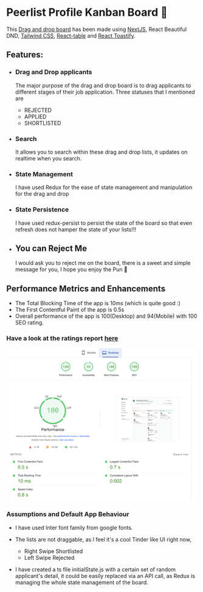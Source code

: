 # Peerlist Profile Kanban Board 💚

This [Drag and drop board](https://dnd-theta.vercel.app/) has been made using [NextJS](https://nextjs.org/), React Beautiful DND, [Tailwind CSS](https://tailwindcss.com/), [React-table](https://react-table.tanstack.com/) and [React Toastify](https://github.com/fkhadra/react-toastify#readme). 


## Features:


- ### Drag and Drop applicants
  The major purpose of the drag and drop board is to drag applicants to different stages of their job application. Three statuses that I mentioned are<br/>
  - REJECTED
  - APPLIED
  - SHORTLISTED

- ### Search 
  It allows you to search within these drag and drop lists, it updates on realtime when you search.

- ### State Management
  I have used Redux for the ease of state management and manipulation for the drag and drop

- ### State Persistence
  I have used redux-persist to persist the state of the board so that even refresh does not hamper the state of your lists!!!

- ## You can Reject Me
  I would ask you to reject me on the board, there is a sweet and simple message for you, I hope you enjoy the Pun 💚



## Performance Metrics and Enhancements
- The Total Blocking Time of the app is 10ms (which is quite good :)
- The First Contentful Paint of the app is 0.5s
- Overall performance of the app is 100(Desktop) and 94(Mobile) with 100 SEO rating.

### Have a look at the ratings report [here](https://pagespeed.web.dev/analysis/https-dnd-theta-vercel-app/8oclfhiqzo?form_factor=desktop)

![rating report](https://github.com/xanxit/dnd/blob/master/public/rating.png)


### Assumptions and Default App Behaviour

- I have used Inter font family from google fonts.

- The lists are not draggable, as I feel it's a cool Tinder like UI right now,
  - Right Swipe Shortlisted
  - Left Swipe Rejected

- I have created a ts file initialState.js with a certain set of random applicant's detail, it could be easily replaced via an API call, as Redux is managing the whole state management of the board.
